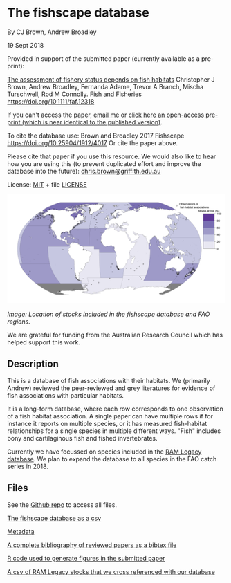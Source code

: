 # The fishscape database

By CJ Brown, Andrew Broadley

19 Sept 2018

Provided in support of the submitted paper (currently available as a pre-print):

[The assessment of fishery status depends on fish habitats](https://onlinelibrary.wiley.com/doi/abs/10.1111/faf.12318)
Christopher J Brown, Andrew Broadley, Fernanda Adame, Trevor A Branch, Mischa Turschwell, Rod M Connolly.
Fish and Fisheries https://doi.org/10.1111/faf.12318

If you can't access the paper, [email me](mailto:chris.brown@griffith.edu.au) or [click here an open-access pre-print (which is near identical to the published version)](https://www.biorxiv.org/content/early/2017/12/13/233478).

To cite the database use: Brown and Broadley 2017 Fishscape https://doi.org/10.25904/1912/4017
Or cite the paper above.

Please cite that paper if you use this resource. We would also like to hear how you are using this (to prevent duplicated effort and improve the database into the future): chris.brown@griffith.edu.au

License: [MIT](https://opensource.org/licenses/MIT) + file [LICENSE](/LICENSE)

![](results/global-map.png)

*Image: Location of stocks included in the fishscape database and FAO regions.*

We are grateful for funding from the Australian Research Council which has helped support this work.

## Description

This is a database of fish associations with their habitats. We (primarily Andrew) reviewed the peer-reviewed and grey literatures for evidence of fish associations with particular habitats.

It is a long-form database, where each row corresponds to one observation of a fish habitat association. A single paper can have multiple rows if for instance it reports on multiple species, or it has measured fish-habitat relationships for a single species in multiple different ways.
"Fish" includes bony and cartilaginous fish and fished invertebrates.

Currently we have focussed on species included in the [RAM Legacy database](http://ramlegacy.org/). We plan to expand the database to all species in the FAO catch series in 2018.

## Files
See the [Github repo](https://github.com/cbrown5/fishscape) to access all files.

[The fishscape database as a csv](/data-raw/fish-hab-db_v1.csv)

[Metadata](meta-data.html)

[A complete bibliography of reviewed papers as a bibtex file](/fish-hab-db-refs.bib)

[R code used to generate figures in the submitted paper](https://github.com/cbrown5/fishscape/tree/master/GlobalFishStatus)

[A csv of RAM Legacy stocks that we cross referenced with our database](/data-raw/priority-fish-stocks.csv)
